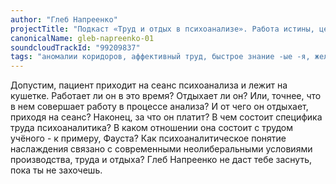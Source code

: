 ```yaml
---
author: "Глеб Напреенко"
projectTitle: "Подкаст «Труд и отдых в психоанализе». Работа истины, цена знания."
canonicalName: gleb-napreenko-01
soundcloudTrackId: "99209837"
tags: "аномалии коридоров, аффективный труд, быстрое знание -ые -я, желание, интимные интерфейсы, производственная драма, рассеянная коллективность, фармахореография, санаторий, террор родства"
---
```

Допустим, пациент приходит на сеанс психоанализа и лежит на кушетке. Работает ли он в это время? Отдыхает ли он? Или, точнее, что в нем совершает работу в процессе анализа? И от чего он отдыхает, приходя на сеанс? Наконец, за что он платит? В чем состоит специфика труда психоаналитика? В каком отношении она состоит с трудом учёного - к примеру, Фауста? Как психоаналитическое понятие наслаждения связано с современными неолиберальными условиями производства, труда и отдыха?
Глеб Напреенко не даст тебе заснуть, пока ты не захочешь.
